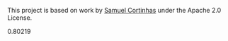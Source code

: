 This project is based on work by [Samuel Cortinhas](https://www.kaggle.com/code/samuelcortinhas/spaceship-titanic-a-complete-guide/notebook) under the Apache 2.0 License.

0.80219
